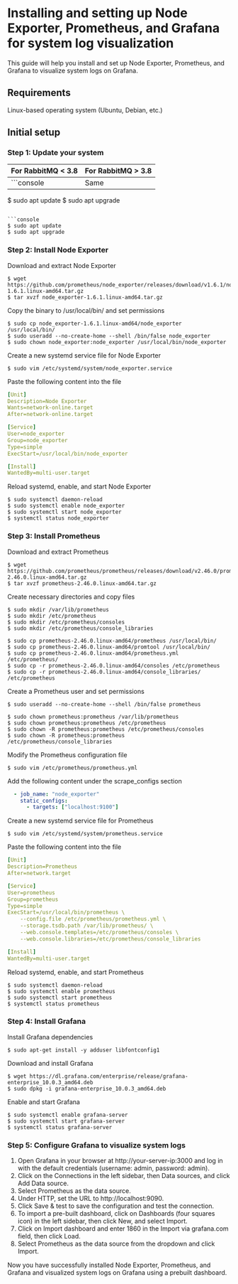 # Installing and setting up Node Exporter, Prometheus, and Grafana for system log visualization

This guide will help you install and set up Node Exporter, Prometheus, and Grafana to visualize system logs on Grafana.

## Requirements

Linux-based operating system (Ubuntu, Debian, etc.)

## Initial setup

### Step 1: Update your system

| For RabbitMQ < 3.8  | For RabbitMQ > 3.8 |
| --- | --- |
| ```console | Same |
$ sudo apt update
$ sudo apt upgrade
``` |

```console
$ sudo apt update
$ sudo apt upgrade
```

### Step 2: Install Node Exporter

Download and extract Node Exporter

```console
$ wget https://github.com/prometheus/node_exporter/releases/download/v1.6.1/node_exporter-1.6.1.linux-amd64.tar.gz
$ tar xvzf node_exporter-1.6.1.linux-amd64.tar.gz
```

Copy the binary to /usr/local/bin/ and set permissions

```console
$ sudo cp node_exporter-1.6.1.linux-amd64/node_exporter /usr/local/bin/
$ sudo useradd --no-create-home --shell /bin/false node_exporter
$ sudo chown node_exporter:node_exporter /usr/local/bin/node_exporter
```

Create a new systemd service file for Node Exporter

```console
$ sudo vim /etc/systemd/system/node_exporter.service
```

Paste the following content into the file

```yml
[Unit]
Description=Node Exporter
Wants=network-online.target
After=network-online.target

[Service]
User=node_exporter
Group=node_exporter
Type=simple
ExecStart=/usr/local/bin/node_exporter

[Install]
WantedBy=multi-user.target
```

Reload systemd, enable, and start Node Exporter

```console
$ sudo systemctl daemon-reload
$ sudo systemctl enable node_exporter
$ sudo systemctl start node_exporter
$ systemctl status node_exporter
```

### Step 3: Install Prometheus

Download and extract Prometheus

```console
$ wget https://github.com/prometheus/prometheus/releases/download/v2.46.0/prometheus-2.46.0.linux-amd64.tar.gz
$ tar xvzf prometheus-2.46.0.linux-amd64.tar.gz
```

Create necessary directories and copy files

```console
$ sudo mkdir /var/lib/prometheus
$ sudo mkdir /etc/prometheus
$ sudo mkdir /etc/prometheus/consoles
$ sudo mkdir /etc/prometheus/console_libraries

$ sudo cp prometheus-2.46.0.linux-amd64/prometheus /usr/local/bin/
$ sudo cp prometheus-2.46.0.linux-amd64/promtool /usr/local/bin/
$ sudo cp prometheus-2.46.0.linux-amd64/prometheus.yml /etc/prometheus/
$ sudo cp -r prometheus-2.46.0.linux-amd64/consoles /etc/prometheus
$ sudo cp -r prometheus-2.46.0.linux-amd64/console_libraries/ /etc/prometheus
```

Create a Prometheus user and set permissions

```console
$ sudo useradd --no-create-home --shell /bin/false prometheus

$ sudo chown prometheus:prometheus /var/lib/prometheus
$ sudo chown prometheus:prometheus /etc/prometheus
$ sudo chown -R prometheus:prometheus /etc/prometheus/consoles
$ sudo chown -R prometheus:prometheus /etc/prometheus/console_libraries
```

Modify the Prometheus configuration file

```console
$ sudo vim /etc/prometheus/prometheus.yml
```

Add the following content under the scrape_configs section

```yml
  - job_name: "node_exporter"
    static_configs:
      - targets: ["localhost:9100"]
```

Create a new systemd service file for Prometheus

```console
$ sudo vim /etc/systemd/system/prometheus.service
```

Paste the following content into the file

```yml
[Unit]
Description=Prometheus
After=network.target

[Service]
User=prometheus
Group=prometheus
Type=simple
ExecStart=/usr/local/bin/prometheus \
    --config.file /etc/prometheus/prometheus.yml \
    --storage.tsdb.path /var/lib/prometheus/ \
    --web.console.templates=/etc/prometheus/consoles \
    --web.console.libraries=/etc/prometheus/console_libraries

[Install]
WantedBy=multi-user.target
```

Reload systemd, enable, and start Prometheus

```console
$ sudo systemctl daemon-reload
$ sudo systemctl enable prometheus
$ sudo systemctl start prometheus
$ systemctl status prometheus
```

### Step 4: Install Grafana

Install Grafana dependencies

```console
$ sudo apt-get install -y adduser libfontconfig1
```

Download and install Grafana

```console
$ wget https://dl.grafana.com/enterprise/release/grafana-enterprise_10.0.3_amd64.deb
$ sudo dpkg -i grafana-enterprise_10.0.3_amd64.deb
```

Enable and start Grafana

```console
$ sudo systemctl enable grafana-server
$ sudo systemctl start grafana-server
$ systemctl status grafana-server
```

### Step 5: Configure Grafana to visualize system logs

1. Open Grafana in your browser at http://your-server-ip:3000 and log in with the default credentials (username: admin, password: admin).
2. Click on the Connections in the left sidebar, then Data sources, and click Add Data source.
3. Select Prometheus as the data source.
4. Under HTTP, set the URL to http://localhost:9090.
5. Click Save & test to save the configuration and test the connection.
6. To import a pre-built dashboard, click on Dashboards (four squares icon) in the left sidebar, then click New, and select Import.
7. Click on Import dashboard and enter 1860 in the Import via grafana.com field, then click Load.
8. Select Prometheus as the data source from the dropdown and click Import.

Now you have successfully installed Node Exporter, Prometheus, and Grafana and visualized system logs on Grafana using a prebuilt dashboard.
